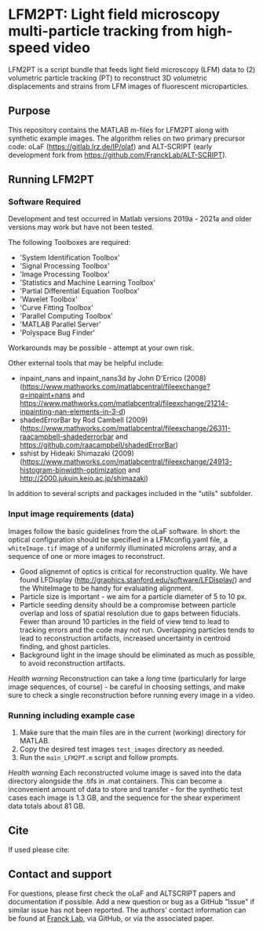 # LFM2PT: Light field microscopy multi-particle tracking from high-speed video

LFM2PT is a script bundle that feeds light field microscopy (LFM) data to (2) volumetric particle tracking (PT) to reconstruct 3D volumetric displacements and strains from LFM images of fluorescent microparticles.  

## Purpose
This repository contains the MATLAB m-files for LFM2PT along with synthetic example images. The algorithm relies on two primary precursor code: oLaF (https://gitlab.lrz.de/IP/olaf) and ALT-SCRIPT (early development fork from https://github.com/FranckLab/ALT-SCRIPT).

## Running LFM2PT

### Software Required
Development and test occurred in Matlab versions 2019a - 2021a and older versions may work but have not been tested.

The following Toolboxes are required: 
* 'System Identification Toolbox'
* 'Signal Processing Toolbox'
* 'Image Processing Toolbox'
* 'Statistics and Machine Learning Toolbox'
* 'Partial Differential Equation Toolbox'
* 'Wavelet Toolbox'
* 'Curve Fitting Toolbox'
* 'Parallel Computing Toolbox'
* 'MATLAB Parallel Server'
* 'Polyspace Bug Finder'

Workarounds may be possible - attempt at your own risk. 

Other external tools that may be helpful include:
* inpaint_nans and inpaint_nans3d by John D'Errico (2008) (https://www.mathworks.com/matlabcentral/fileexchange?q=inpaint+nans and https://www.mathworks.com/matlabcentral/fileexchange/21214-inpainting-nan-elements-in-3-d)
* shadedErrorBar by Rod Cambell (2009) (https://www.mathworks.com/matlabcentral/fileexchange/26311-raacampbell-shadederrorbar and https://github.com/raacampbell/shadedErrorBar)
* sshist by Hideaki Shimazaki (2009) (https://www.mathworks.com/matlabcentral/fileexchange/24913-histogram-binwidth-optimization and http://2000.jukuin.keio.ac.jp/shimazaki)

In addition to several scripts and packages included in the "utils" subfolder.


### Input image requirements (data)

Images follow the basic guidelines from the oLaF software. In short: the optical configuration should be specified in a LFMconfig.yaml file, a `whiteImage.tif` image of a uniformly illuminated microlens array, and a sequence of one or more images to reconstruct.

* Good alignemnt of optics is critical for reconstruction quality. We have found LFDisplay (http://graphics.stanford.edu/software/LFDisplay/) and the WhiteImage to be handy for evaluating alignment.
* Particle size is important - we aim for a particle diameter of 5 to 10 px.
* Particle seeding density should be a compromise between particle overlap and loss of spatial resolution due to gaps between fiducials. Fewer than around 10 particles in the field of view tend to lead to tracking errors and the code may not run. Overlapping particles tends to lead to reconstruction artifacts, increased uncertainty in centroid finding, and ghost particles.
* Background light in the image should be eliminated as much as possible, to avoid reconstruction artifacts.
 
*Health warning* Reconstruction can take a *long* time (particularly for large image sequences, of course) - be careful in choosing settings, and make sure to check a single reconstruction before running every image in a video.  


### Running including example case
1. Make sure that the main files are in the current (working) directory for MATLAB.
2. Copy the desired test images `test_images` directory as needed.
3. Run the `main_LFM2PT.m` script and follow prompts. 

*Health warning* Each reconstructed volume image is saved into the data directory alongside the .tifs in .mat containers. This can become a inconvenient amount of data to store and transfer - for the synthetic test cases each image is 1.3 GB, and the sequence for the shear experiment data totals about 81 GB.

## Cite
If used please cite:


## Contact and support
For questions, please first check the oLaF and ALTSCRIPT papers and documentation if possible. Add a new question or bug as a GitHub "Issue" if similar issue has not been reported. The authors' contact information can be found at [Franck Lab](francklabbackup.me.wisc.edu), via GitHub, or via the associated paper.
